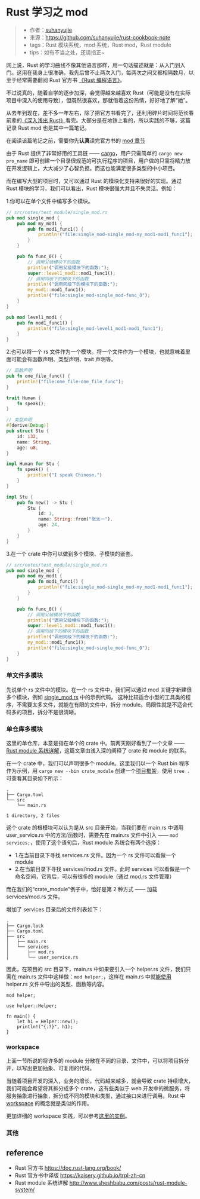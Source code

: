 # Rust 学习之 mod
>* 作者：[suhanyujie](https://github.com/suhanyujie)
>* 来源：https://github.com/suhanyujie/rust-cookbook-note
>* tags：Rust 模块系统，mod 系统，Rust mod，Rust module
>* tips：如有不当之处，还请指正~

网上说，Rust 的学习曲线不像其他语言那样，用一句话描述就是：从入门到入门。这用在我身上很准确，我先后曾不止两次入门，每两次之间又都相隔数月，以至于经常需要翻阅 Rust 官方书 [《Rust 编程语言》](https://kaisery.github.io/trpl-zh-cn/)。

不过说真的，随着自学的逐步加深，会觉得越来越喜欢 Rust（可能是没有在实际项目中深入的使用导致），但既然很喜欢，那就借着这份热情，好好地了解“她”。

从去年到现在，差不多一年左右，除了把官方书看完了，还利用碎片时间将范长春前辈的[《深入浅出 Rust》](https://book.douban.com/subject/30312231/)看完。大部分是在地铁上看的，所以实践的不够，这篇记录 Rust mod 也是其中一篇笔记。

在阅读该篇笔记之前，需要你先**认真**读完官方书的 [mod 章节](https://kaisery.github.io/trpl-zh-cn/ch07-00-managing-growing-projects-with-packages-crates-and-modules.html)

由于 Rust 提供了非常好用的工具链 —— [cargo](https://doc.rust-lang.org/cargo/index.html)，用户只需简单的 `cargo new pro_name` 即可创建一个目录很规范的可执行程序的项目，用户做的只需将精力放在开发逻辑上，大大减少了心智负担。而这也能满足很多类型的中小项目。

而在编写大型的项目时，又可以通过 Rust 的模块化支持来很好的实现。通过 Rust 模块的学习，我们可以看出，Rust 模块很强大并且不失灵活。例如：

1.你可以在单个文件中编写多个模块。

```rust
// src/notes/test_module/single_mod.rs
pub mod single_mod {
    pub mod my_mod1 {
        pub fn mod1_func1() {
            println!("file:single_mod-single_mod-my_mod1-mod1_func1");
        }
    }

    pub fn func_0() {
        // 调用父级模块下的函数
        println!("调用父级模块下的函数:");
        super::level1_mod1::mod1_func1();
        // 调用同级下的模块下的函数
        println!("调用同级下的模块下的函数:");
        my_mod1::mod1_func1();
        println!("file:single_mod-single_mod-func_0");
    }
}

pub mod level1_mod1 {
    pub fn mod1_func1() {
        println!("file:single_mod-level1_mod1-mod1_func1");
    }
}
```

2.也可以将一个 rs 文件作为一个模块。将一个文件作为一个模块，也就意味着里面可能会有函数声明、类型声明、trait 声明等。

```rust
// 函数声明
pub fn one_file_func() {
    println!("file:one_file-one_file_func");
}

trait Human {
    fn speak();
}

// 类型声明
#[derive(Debug)]
pub struct Stu {
    id: i32,
    name: String,
    age: u8,
}

impl Human for Stu {
    fn speak() {
        println!("I speak Chinese.")
    }
}

impl Stu {
    pub fn new() -> Stu {
        Stu {
            id: 1,
            name: String::from("张太一"),
            age: 24,
        }
    }
}
```

3.在一个 crate 中你可以做到多个模块、子模块的嵌套。

```rust
// src/notes/test_module/single_mod.rs
pub mod single_mod {
    pub mod my_mod1 {
        pub fn mod1_func1() {
            println!("file:single_mod-single_mod-my_mod1-mod1_func1");
        }
    }

    pub fn func_0() {
        // 调用父级模块下的函数
        println!("调用父级模块下的函数:");
        super::level1_mod1::mod1_func1();
        // 调用同级下的模块下的函数
        println!("调用同级下的模块下的函数:");
        my_mod1::mod1_func1();
        println!("file:single_mod-single_mod-func_0");
    }
}
```

### 单文件多模块
先说单个 rs 文件中的模块。在一个 rs 文件中，我们可以通过 mod 关键字新建很多个模块，例如 [single_mod.rs](src/notes/test_module/single_mod.rs) 中的示例代码。
这种比较适合小型的工具类的程序，不需要太多文件，就能在有限的文件中，拆分 module。局限性就是不适合代码多的项目，拆分不是很清晰。

### 单仓库多模块
这里的单仓库，本意是指在单个的 crate 中。前两天刚好看到了一个文章 —— [Rust module 系统详解](http://www.sheshbabu.com/posts/rust-module-system/)，这篇文章由浅入深的阐释了 crate 和 module 的联系。

在一个 crate 中，我们可以声明很多个 module。这里我们以一个 Rust bin 程序作为示例，用 `cargo new --bin crate_module` 创建一个[项目框架](src/notes/test_module/crate_module)，使用 `tree .` 可查看其目录如下所示：

```
.
├── Cargo.toml
└── src
    └── main.rs

1 directory, 2 files
```

这个 crate 的根模块可以认为是从 src 目录开始，当我们要在 main.rs 中调用 user_service.rs 中的方法/函数时，需要先在 main.rs 文件中引入 —— `mod services;`，使用了这个语句后，Rust module 系统会有两个选择：

* 1.在当前目录下寻找 services.rs 文件。因为一个 rs 文件可以看做一个 module
* 2.在当前目录下寻找 services/mod.rs 文件。此时 services 可以看做是一个命名空间，它背后，可以有很多的 module（通过 mod.rs 文件管理）

而在我们的“crate_module”例子中，恰好是第 2 种方式 —— 加载 services/mod.rs 文件。

增加了 services 目录后的文件列表如下：

```
.
├── Cargo.lock
├── Cargo.toml
├── src
│   ├── main.rs
│   └── services
│       ├── mod.rs
│       └── user_service.rs
```

因此，在项目的 src 目录下，main.rs 中如果要引入一个 helper.rs 文件，我们只需在 main.rs 文件中这样做：`mod helper;`，这样在 main.rs 中就[能使用](src/notes/test_module/crate_module/src/main.rs) helper.rs 文件中导出的类型、函数等内容。

```
mod helper;

use helper::Helper;

fn main() {
    let h1 = Helper::new();
    println!("{:?}", h1);
}
```

### workspace
上面一节所说的将许多的 module 分散在不同的目录、文件中，可以将项目拆分开，以写出更加抽象、可复用的代码。

当随着项目开发的深入，业务的增长，代码越来越多，就会导致 crate 持续增大，我们可能会希望将其拆分成多个 crate，这有些类似于 web 开发中的微服务，将服务抽象进行抽象，拆分成不同的模块和类型，通过接口来进行调用。Rust 中 [workspace](https://kaisery.github.io/trpl-zh-cn/ch14-03-cargo-workspaces.html) 的概念就是类似的作用。

更加详细的 workspace 实践，可以参考[这里的实例](https://github.com/suhanyujie/article-transfer-rs/blob/master/src/using_wasmer_for_plugins/part1.md)。

### 其他

## reference
* Rust 官方书 https://doc.rust-lang.org/book/
* Rust 官方书中译版 https://kaisery.github.io/trpl-zh-cn
* Rust module 系统详解 http://www.sheshbabu.com/posts/rust-module-system/
